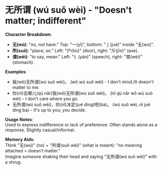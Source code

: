# **无所谓 (wú suǒ wèi) - "Doesn't matter; indifferent"**

**Character Breakdown**:  
- **无(wú)**: "no, not have." Top: "一(yī)", bottom: "亅(jué)" inside "无(wú)".  
- **所(suǒ)**: "place; so." Left: "户(hù)" (door), right: "斤(jīn)" (axe).  
- **谓(wèi)**: "to say, mean." Left: "讠(yán)" (speech), right: "胃(wèi)" (stomach).

**Examples**:  
- 我(wǒ)无所谓(wú suǒ wèi)。 (wǒ wú suǒ wèi) - I don't mind./It doesn't matter to me.  
- 你(nǐ)去哪儿(qù nǎr)我(wǒ)无所谓(wú suǒ wèi)。 (nǐ qù nǎr wǒ wú suǒ wèi) - I don't care where you go.  
- 无所谓(wú suǒ wèi)，你(nǐ)决定(jué dìng)吧(ba)。 (wú suǒ wèi, nǐ jué dìng ba) - It's up to you; you decide.

**Usage Notes**:  
Used to express indifference or lack of preference. Often stands alone as a response. Slightly casual/informal.

**Memory Aids**:  
Think "无(wú)" (no) + "所谓(suǒ wèi)" (what is meant): "no meaning attached = doesn't matter."  
Imagine someone shaking their head and saying "无所谓(wú suǒ wèi)" with a shrug.